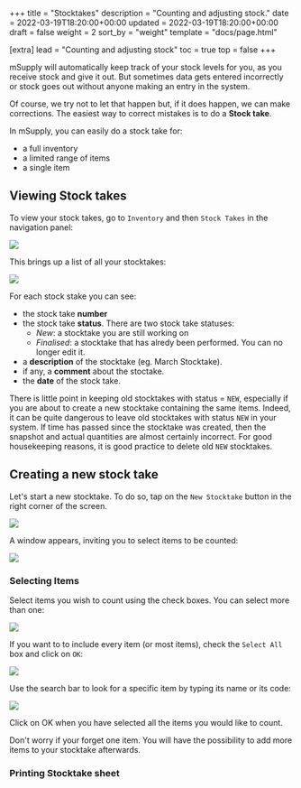 +++
title = "Stocktakes"
description = "Counting and adjusting stock."
date = 2022-03-19T18:20:00+00:00
updated = 2022-03-19T18:20:00+00:00
draft = false
weight = 2
sort_by = "weight"
template = "docs/page.html"

[extra]
lead = "Counting and adjusting stock"
toc = true
top = false
+++

mSupply will automatically keep track of your stock levels for you, as you receive stock and give it out. But sometimes data gets entered incorrectly or stock goes out without anyone making an entry in the system. 

Of course, we try not to let that happen but, if it does happen, we can make corrections. The easiest way to correct mistakes is to do a **Stock take**. 

In mSupply, you can easily do a stock take for: 
* a full inventory
* a limited range of items
* a single item

## Viewing Stock takes

To view your stock takes, go to `Inventory` and then `Stock Takes` in the navigation panel: 

![](/docs/inventory/stocktake_gotost.png)

This brings up a list of all your stocktakes: 

![](/docs/inventory/stocktake_stocktakelist.png)

For each stock stake you can see:
* the stock take **number**
* the stock take **status**. There are two stock take statuses: 
    * *New*: a stocktake you are still working on
    * *Finalised*: a stocktake that has alredy been performed. You can no longer edit it.  
* a **description** of the stocktake (eg. March Stocktake). 
* if any, a **comment** about the stoctake. 
* the **date** of the stock take.

<div class="warning">
There is little point in keeping old stocktakes with status = <code>NEW</code>, especially if you are about to create a new stocktake containing the same items. Indeed, it can be quite dangerous to leave old stocktakes with status <code>NEW</code> in your system. If time has passed since the stocktake was created, then the snapshot and actual quantities are almost certainly incorrect. For good housekeeping reasons, it is good practice to delete old <code>NEW</code> stocktakes.
</div>

## Creating a new stock take

Let's start a new stocktake. To do so, tap on the `New Stocktake` button in the right corner of the screen. 

![](/docs/inventory/stocktake_newstocktake.png)

A window appears, inviting you to select items to be counted:

![](/docs/inventory/stocktake_additem2.png)

### Selecting Items

Select items you wish to count using the check boxes. You can select more than one: 

![](/docs/inventory/stoctake_additem_checkbox.png)

If you want to to include every item (or most items), check the `Select All` box and click on `OK`:

![](/docs/inventory/stoctake_additem_selectall.png)

Use the search bar to look for a specific item by typing its name or its code: 

![](/docs/inventory/stocktake_additem_search.gif)

Click on OK when you have selected all the items you would like to count. 

<div class="tip">
Don't worry if your forget one item. You will have the possibility to add more items to your stocktake afterwards. 
</div>

### Printing Stocktake sheet